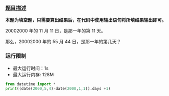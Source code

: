 ### [题目描述]()

**本题为填空题，只需要算出结果后，在代码中使用输出语句将所填结果输出即可。**

20002000 年的 11 月 11 日，是那一年的第 11 天。

那么，20002000 年的 55 月 44 日，是那一年的第几天？

### 运行限制

- 最大运行时间：1s
- 最大运行内存: 128M

 

```python
from datetime import *
print((date(2000,5,4)-date(2000,1,1)).days +1)
```

